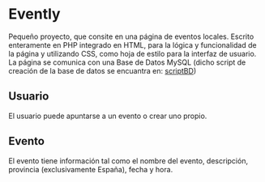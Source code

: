 # Evently
Pequeño proyecto, que consite en una página de eventos locales.
Escrito enteramente en PHP integrado en HTML, para la lógica y funcionalidad de la página y utilizando CSS, como hoja de estilo para la interfaz de usuario.
La página se comunica con una Base de Datos MySQL (dicho script de creación de la base de datos se encuantra en: [scriptBD](scriptBD))


## Usuario
El usuario puede apuntarse a un evento o crear uno propio.

## Evento
El evento tiene información tal como el nombre del evento, descripción, provincia (exclusivamente España), fecha y hora.
